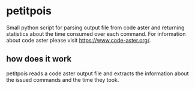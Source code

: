 # petitpois
Small python script for parsing output file from code aster and returning statistics about the time consumed over each command.
For information about code aster please visit https://www.code-aster.org/.

## how does it work
petitpois reads a code aster output file and extracts the information about the issued commands and the time they took.
